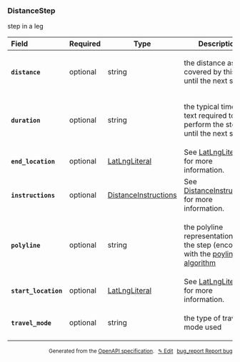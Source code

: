 <!--- This is a generated file, do not edit! -->
<!--- [START woosmap_http_schema_distancestep] -->
<h3 class="schema-object" id="DistanceStep">DistanceStep</h3>

step in a leg

| Field                                                                                                             | Required | Type                                                                 | Description                                                                                                                                                                                                                  |
| :---------------------------------------------------------------------------------------------------------------- | -------- | -------------------------------------------------------------------- | ---------------------------------------------------------------------------------------------------------------------------------------------------------------------------------------------------------------------------- |
| <h4 id="DistanceStep-distance" class="add-link schema-object-property-key"><code>distance</code></h4>             | optional | string                                                               | <div class="nonref-property-description"><p>the distance as text covered by this step until the next step.</p></div>                                                                                                         |
| <h4 id="DistanceStep-duration" class="add-link schema-object-property-key"><code>duration</code></h4>             | optional | string                                                               | <div class="nonref-property-description"><p>the typical time as text required to perform the step, until the next step</p></div>                                                                                             |
| <h4 id="DistanceStep-end_location" class="add-link schema-object-property-key"><code>end_location</code></h4>     | optional | [LatLngLiteral](#LatLngLiteral "LatLngLiteral")                      | See [LatLngLiteral](#LatLngLiteral "LatLngLiteral") for more information.                                                                                                                                                    |
| <h4 id="DistanceStep-instructions" class="add-link schema-object-property-key"><code>instructions</code></h4>     | optional | [DistanceInstructions](#DistanceInstructions "DistanceInstructions") | See [DistanceInstructions](#DistanceInstructions "DistanceInstructions") for more information.                                                                                                                               |
| <h4 id="DistanceStep-polyline" class="add-link schema-object-property-key"><code>polyline</code></h4>             | optional | string                                                               | <div class="nonref-property-description"><p>the polyline representation of the step (encoded with the <a href="https://developers.google.com/maps/documentation/utilities/polylinealgorithm">poyline algorithm</a></p></div> |
| <h4 id="DistanceStep-start_location" class="add-link schema-object-property-key"><code>start_location</code></h4> | optional | [LatLngLiteral](#LatLngLiteral "LatLngLiteral")                      | See [LatLngLiteral](#LatLngLiteral "LatLngLiteral") for more information.                                                                                                                                                    |
| <h4 id="DistanceStep-travel_mode" class="add-link schema-object-property-key"><code>travel_mode</code></h4>       | optional | string                                                               | <div class="nonref-property-description"><p>the type of travel mode used</p></div>                                                                                                                                           |

<p style="text-align: right; font-size: smaller;">Generated from the <a data-label="openapi-github" href="https://github.com/woosmap/openapi-specification" title="Woosmap OpenAPI Specification" class="external">OpenAPI specification</a>.
<a data-label="openapi-github-woosmap-http-schema-distancestep" data-action="edit" style="margin-left: 5px;" href="https://github.com/woosmap/openapi-specification/blob/main/specification/schemas/DistanceStep.yml" title="Edit on GitHub">✎ Edit</a>
<a data-label="openapi-github-woosmap-http-schema-distancestep" data-action="bug" style="margin-left: 5px;" href="https://github.com/woosmap/openapi-specification/issues/new?assignees=&labels=type%3A+bug%2C+triage+me&template=bug_report.md&title=[schemas] Bug - DistanceStep" title="File bug for schemas on GitHub"><span class="material-icons">bug_report</span> Report bug</a>
</p>

<!--- [END woosmap_http_schema_distancestep] -->
